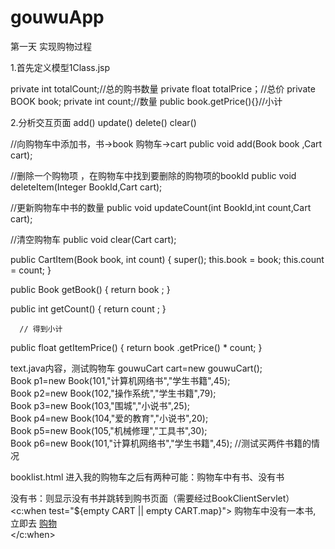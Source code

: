 # gouwuApp
第一天
实现购物过程


1.首先定义模型1Class.jsp


private int totalCount;//总的购书数量
private float totalPrice；//总价
private BOOK book;
private int count;//数量
public book.getPrice(){}//小计


2.分析交互页面
add()
update()
delete()
clear()

//向购物车中添加书，书→book 购物车→cart
  public void add(Book book ,Cart cart);
  
//删除一个购物项 ，在购物车中找到要删除的购物项的bookId
    public void deleteItem(Integer BookId,Cart cart);
     
//更新购物车中书的数量
     public void updateCount(int BookId,int count,Cart cart);
 
//清空购物车
     public void clear(Cart cart);

public CartItem(Book book, int count) {
           super();
           this.book = book;
           this.count = count;
     }



public Book getBook() {
           return book ;
     }


public int getCount() {
           return count ;
     }
     
     
      // 得到小计
public float getItemPrice() {
 return book .getPrice() * count;
     }


text.java内容，测试购物车
gouwuCart cart=new gouwuCart();  
        Book p1=new Book(101,"计算机网络书","学生书籍",45);  
        Book p2=new Book(102,"操作系统","学生书籍",79);  
        Book p3=new Book(103,"围城","小说书",25);  
        Book p4=new Book(104,"爱的教育","小说书",20);  
        Book p5=new Book(105,"机械修理","工具书",30);  
        Book p6=new Book(101,"计算机网络书","学生书籍",45); //测试买两件书籍的情况 
      
      
   booklist.html
        进入我的购物车之后有两种可能：购物车中有书、没有书
        
   没有书：则显示没有书并跳转到购书页面（需要经过BookClientServlet）
     <c:when test="${empty CART || empty CART.map}">
     购物车中没有一本书, 立即去 <a href="client/BookClientServlet?method=getPageInCondition" >购物 </a>                
   </c:when>
        
        
        
